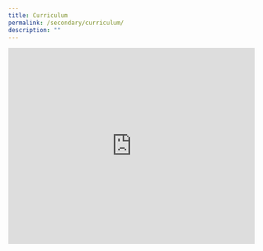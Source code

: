 ```yaml
---
title: Curriculum
permalink: /secondary/curriculum/
description: ""
---
```

<div style="width:100%; height:400px">
	<iframe allowfullscreen="true" height="100%" width="100%" frameborder="0" src="https://docs.google.com/presentation/d/e/2PACX-1vRIIQaCcEd_MeIoM_tGzCFUluvAOpm1omkE3TYxJpFJAnhgQzt2nT13W2VeK-LfYN9-razACxYBReYQ/embed?start=false&amp;loop=false&amp;delayms=3000"></iframe>
	</div>